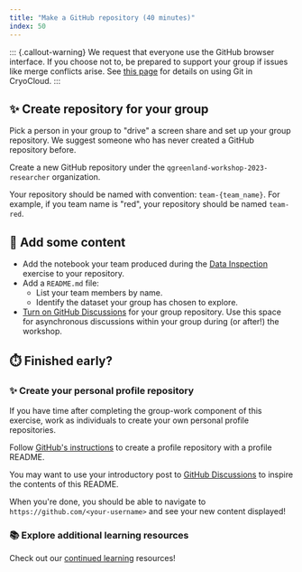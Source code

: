 ```yaml
---
title: "Make a GitHub repository (40 minutes)"
index: 50
---
```


::: {.callout-warning}
We request that everyone use the GitHub browser interface. If you choose not to,
be prepared to support your group if issues like merge conflicts arise. See
[this
page](https://book.cryointhecloud.com/how_tos/background/git.html?highlight=authenticate#authenticating-with-github)
for details on using Git in CryoCloud.
:::

## ✨ Create repository for your group

Pick a person in your group to "drive" a screen share and set up your group repository.
We suggest someone who has never created a GitHub repository before.

Create a new GitHub repository under the `qgreenland-workshop-2023-researcher`
organization.

Your repository should be named with convention: `team-{team_name}`. For
example, if you team name is "red", your repository should be named `team-red`.


## 📂 Add some content

* Add the notebook your team produced during the
  [Data Inspection](./data-inspection-with-jupyterlab/index.md) exercise to
  your repository.
* Add a `README.md` file:
    * List your team members by name.
    * Identify the dataset your group has chosen to explore.
* [Turn on GitHub
  Discussions](https://docs.github.com/en/discussions/quickstart#enabling-github-discussions-on-your-repository)
  for your group repository. Use this space for asynchronous discussions within your
  group during (or after!) the workshop.



## ⏱️ Finished early?

### ✨ Create your personal profile repository

If you have time after completing the group-work component of this exercise,
work as individuals to create your own personal profile repositories.

Follow [GitHub's
instructions](https://docs.github.com/en/account-and-profile/setting-up-and-managing-your-github-profile/customizing-your-profile/managing-your-profile-readme#adding-a-profile-readme)
to create a profile repository with a profile README.

You may want to use your introductory post to [GitHub
Discussions](https://github.com/orgs/qgreenland-workshop-2023-researcher/discussions/categories/introductions)
to inspire the contents of this README.

When you're done, you should be able to navigate to `https://github.com/<your-username>`
and see your new content displayed!


### 📚 Explore additional learning resources

Check out our [continued learning](/content/continued-learning.md#gitgithub)
resources!
